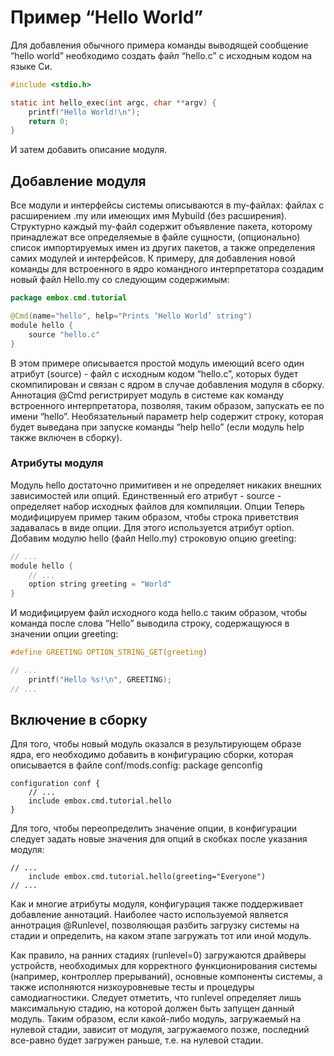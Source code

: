 # Пример “Hello World”
Для добавления обычного примера команды выводящей сообщение “hello world” необходимо создать файл “hello.c” с исходным кодом на языке Си.

```c
#include <stdio.h>

static int hello_exec(int argc, char **argv) {
	printf("Hello World!\n");
	return 0;
}
```

И затем добавить описание модуля.
## Добавление модуля
Все модули и интерфейсы системы описываются в my-файлах: файлах с расширением .my или имеющих имя Mybuild (без расширения).
Структурно каждый my-файл содержит объявление пакета, которому принадлежат все определяемые в файле сущности, (опционально) список импортируемых имен из других пакетов, а также определения самих модулей и интерфейсов.
К примеру, для добавления новой команды для встроенного в ядро командного интерпретатора создадим новый файл Hello.my со следующим содержимым:

```java
package embox.cmd.tutorial

@Cmd(name="hello", help="Prints ‘Hello World’ string")
module hello {
	source "hello.c"
}
```

В этом примере описывается простой модуль имеющий всего один атрибут (source) - файл с исходным кодом “hello.c”, которых будет скомпилирован и связан с ядром в случае добавления модуля в сборку.
Аннотация @Cmd регистрирует модуль в системе как команду встроенного интерпретатора, позволяя, таким образом, запускать ее по имени “hello”. Необязательный параметр help содержит строку, которая будет выведана при запуске команды “help hello” (если модуль help также включен в сборку).

### Атрибуты модуля
Модуль hello достаточно примитивен и не определяет никаких внешних зависимостей или опций. Единственный его атрибут - source - определяет набор исходных файлов для компиляции.
Опции
Теперь модифицируем пример таким образом, чтобы строка приветствия задавалась в виде опции. Для этого используется атрибут option. 
Добавим модулю hello (файл Hello.my) строковую опцию greeting:

```c
// ...
module hello {
	// ...
	option string greeting = "World"
}
```

И модифицируем файл исходного кода hello.c таким образом, чтобы команда после слова “Hello” выводила строку, содержащуюся в значении опции greeting:

```c
#define GREETING OPTION_STRING_GET(greeting)

// ...
	printf("Hello %s!\n", GREETING);
// ...
```

## Включение в сборку
Для того, чтобы новый модуль оказался в результирующем образе ядра, его необходимо добавить в конфигурацию сборки, которая описывается в файле conf/mods.config:
package genconfig
```
configuration conf {
	// ...
	include embox.cmd.tutorial.hello
}
```
Для того, чтобы переопределить значение опции, в конфигурации следует задать новые значения для опций в скобках после указания модуля:
```
// ...
	include embox.cmd.tutorial.hello(greeting="Everyone")
// ...
```

Как и многие атрибуты модуля, конфигурация также поддерживает добавление аннотаций. Наиболее часто используемой является аннотрация @Runlevel, позволяющая разбить загрузку системы на стадии и определить, на каком этапе загружать тот или иной модуль.

Как правило, на ранних стадиях (runlevel=0) загружаются драйверы устройств, необходимых для корректного функционирования системы (например, контроллер прерываний), основные компоненты системы, а также исполняются низкоуровневые тесты и процедуры самодиагностики. Следует отметить, что runlevel определяет лишь максимальную стадию, на которой должен быть запущен данный модуль. Таким образом, если какой-либо модуль, загружаемый на нулевой стадии, зависит от модуля, загружаемого позже, последний все-равно будет загружен раньше, т.е. на нулевой стадии.

